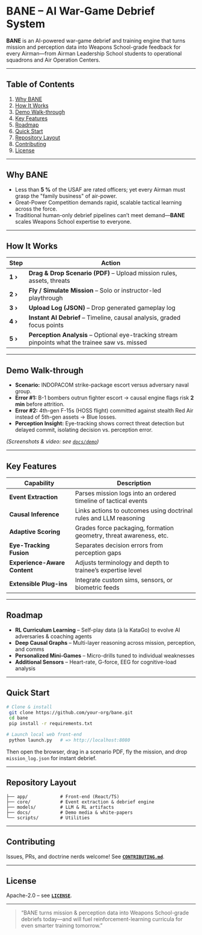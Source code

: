 # **BANE – AI War-Game Debrief System**

**BANE** is an AI-powered war-game debrief and training engine that turns mission and perception data into Weapons School-grade feedback for every Airman—from Airman Leadership School students to operational squadrons and Air Operation Centers.

---

## Table of Contents
1. [Why BANE](#why-bane)
2. [How It Works](#how-it-works)
3. [Demo Walk-through](#demo-walk-through)
4. [Key Features](#key-features)
5. [Roadmap](#roadmap)
6. [Quick Start](#quick-start)
7. [Repository Layout](#repository-layout)
8. [Contributing](#contributing)
9. [License](#license)

---

## Why BANE
* Less than **5 %** of the USAF are rated officers; yet every Airman must grasp the "family business" of air-power.
* Great-Power Competition demands rapid, scalable tactical learning across the force.
* Traditional human-only debrief pipelines can’t meet demand—**BANE** scales Weapons School expertise to everyone.

---

## How It Works
| Step | Action |
|------|--------|
| **1  ›** | **Drag & Drop Scenario (PDF)** – Upload mission rules, assets, threats |
| **2  ›** | **Fly / Simulate Mission** – Solo or instructor-led playthrough |
| **3  ›** | **Upload Log (JSON)** – Drop generated gameplay log |
| **4  ›** | **Instant AI Debrief** – Timeline, causal analysis, graded focus points |
| **5  ›** | **Perception Analysis** – Optional eye-tracking stream pinpoints what the trainee saw vs. missed |

---

## Demo Walk-through
* **Scenario:** INDOPACOM strike-package escort versus adversary naval group.
* **Error #1:** B-1 bombers outrun fighter escort → causal engine flags risk **2 min** before attrition.
* **Error #2:** 4th-gen F-15s (HOSS flight) committed against stealth Red Air instead of 5th-gen assets → Blue losses.
* **Perception Insight:** Eye-tracking shows correct threat detection but delayed commit, isolating decision vs. perception error.

*(Screenshots & video: see [`docs/demo`](docs/demo))*

---

## Key Features
| Capability | Description |
|------------|-------------|
| **Event Extraction** | Parses mission logs into an ordered timeline of tactical events |
| **Causal Inference** | Links actions to outcomes using doctrinal rules and LLM reasoning |
| **Adaptive Scoring** | Grades force packaging, formation geometry, threat awareness, etc. |
| **Eye-Tracking Fusion** | Separates decision errors from perception gaps |
| **Experience-Aware Content** | Adjusts terminology and depth to trainee’s expertise level |
| **Extensible Plug-ins** | Integrate custom sims, sensors, or biometric feeds |

---

## Roadmap
- **RL Curriculum Learning** – Self-play data (à la KataGo) to evolve AI adversaries & coaching agents
- **Deep Causal Graphs** – Multi-layer reasoning across mission, perception, and comms
- **Personalized Mini-Games** – Micro-drills tuned to individual weaknesses
- **Additional Sensors** – Heart-rate, G-force, EEG for cognitive-load analysis

---

## Quick Start
```bash
# Clone & install
 git clone https://github.com/your-org/bane.git
 cd bane
 pip install -r requirements.txt

# Launch local web front-end
 python launch.py   # => http://localhost:8080
```
Then open the browser, drag in a scenario PDF, fly the mission, and drop `mission_log.json` for instant debrief.

---

## Repository Layout
```
├── app/            # Front-end (React/TS)
├── core/           # Event extraction & debrief engine
├── models/         # LLM & RL artifacts
├── docs/           # Demo media & white-papers
└── scripts/        # Utilities
```

---

## Contributing
Issues, PRs, and doctrine nerds welcome! See **[`CONTRIBUTING.md`](CONTRIBUTING.md)**.

---

## License
Apache-2.0 – see **[`LICENSE`](LICENSE)**.

---

> “BANE turns mission & perception data into Weapons School-grade debriefs today—and will fuel reinforcement-learning curricula for even smarter training tomorrow.”
